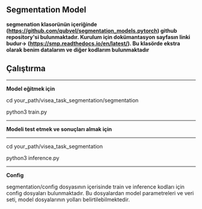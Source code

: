 ## Segmentation Model

**segmenation klasorünün içeriğinde (https://github.com/qubvel/segmentation_models.pytorch) github repository'si bulunmaktadır. Kurulum için dokümantasyon sayfasın linki budur-> (https://smp.readthedocs.io/en/latest/). Bu klasörde ekstra olarak benim datalarım ve diğer kodlarım bulunmaktadır**

## Çalıştırma

----

**Model eğitmek için**

cd your_path/visea_task_segmentation/segmentation

python3 train.py

----

**Modeli test etmek ve sonuçları almak için**

----

cd your_path/visea_task_segmentation

python3 inference.py

----

**Config**

segmentation/config dosyasının içerisinde train ve inference kodları için config dosyaları bulunmaktadır. Bu dosyalardan model parametreleri ve veri seti, model dosyalarının yolları belirtilebilmektedir.
